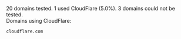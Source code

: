 20 domains tested. 1 used CloudFlare (5.0%). 3 domains could not be tested.<br>
Domains using CloudFlare:
```
cloudflare.com
```
	